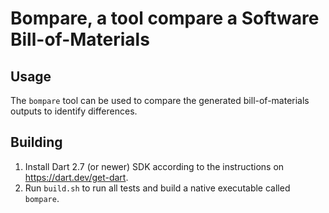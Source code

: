 # Bompare, a tool compare a Software Bill-of-Materials

## Usage
The `bompare` tool can be used to compare the generated bill-of-materials
outputs to identify differences.

## Building
1. Install Dart 2.7 (or newer) SDK according to the instructions on 
https://dart.dev/get-dart.
2. Run `build.sh` to run all tests and build a native executable
called `bompare`.

